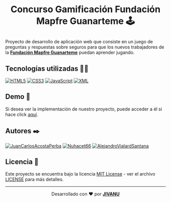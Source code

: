 <h1 align="center">

Concurso Gamificación Fundación Mapfre Guanarteme 🕹️

</h1>

Proyecto de desarrollo de aplicación web que consiste en un juego de preguntas y respuestas sobre seguros para que los nuevos trabajadores de la [**Fundación Mapfre Guanarteme**](https://www.fundacionmapfreguanarteme.org/) puedan aprender jugando.

## Tecnologías utilizadas 👨‍💻

[![HTML5](https://img.shields.io/badge/-HTML5-black?style=flat&logo=html5)](https://html.spec.whatwg.org/multipage/)
[![CSS3](https://img.shields.io/badge/-CSS3-black?style=flat&logo=css3&logoColor=blue)](https://www.w3.org/TR/CSS/#css)
[![JavaScript](https://img.shields.io/badge/-JavaScript-black?style=flat&logo=javascript)](https://developer.mozilla.org/es/docs/Web/JavaScript)
[![XML](https://img.shields.io/badge/-XML-black?style=flat&logo=xml)](https://www.w3.org/XML/)

## Demo 🚀

Si desea ver la implementación de nuestro proyecto, puede acceder a él si hace click [aquí](#).

## Autores ✒️

[![JuanCarlosAcostaPerba](https://img.shields.io/badge/-JuanCarlosAcostaPeraba-black?style=flat&logo=github)](https://github.com/JuanCarlosAcostaPeraba)
[![Nuhacet66](https://img.shields.io/badge/-nuhacet66-black?style=flat&logo=github)](https://github.com/nuhacet66)
[![AlejandroVialardSantana](https://img.shields.io/badge/-AlejandroVialardSantana-black?style=flat&logo=github)](https://github.com/AlejandroVialardSantana)

## Licencia 📄

Este proyecto se encuentra bajo la licencia [MIT License](https://opensource.org/licenses/MIT) - ver el archivo [LICENSE](LICENSE) para más detalles.

---
<div align="center">

Desarrollado con ❤️ por [**JIVANU**](https://jivanu.tk)

</div>
